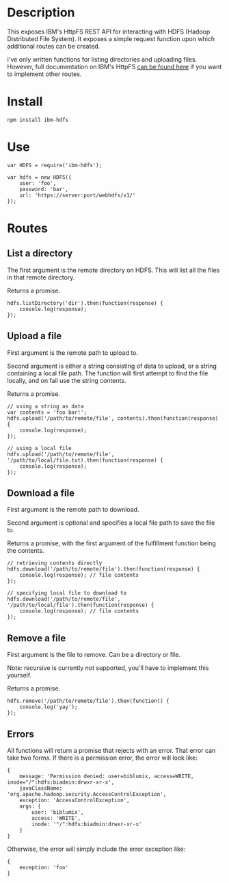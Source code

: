 # Description

This exposes IBM's HttpFS REST API for interacting with HDFS (Hadoop Distributed File System). It exposes a simple request function upon which additional routes can be created.

I've only written functions for listing directories and uploading files. However, full documentation on IBM's HttpFS [can be found here](http://www-01.ibm.com/support/knowledgecenter/SSPT3X_3.0.0/com.ibm.swg.im.infosphere.biginsights.admin.doc/doc/admin_fileupload_rest_apis.html) if you want to implement other routes.

# Install

    npm install ibm-hdfs

# Use

```
var HDFS = require('ibm-hdfs');

var hdfs = new HDFS({
    user: 'foo',
    password: 'bar',
    url: 'https://server:port/webhdfs/v1/'
});
```

# Routes

## List a directory

The first argument is the remote directory on HDFS. This will list all the files in that remote directory.

Returns a promise.

```
hdfs.listDirectory('dir').then(function(response) {
    console.log(response);
});
```

## Upload a file

First argument is the remote path to upload to.

Second argument is either a string consisting of data to upload, or a string containing a local file path. The function will first attempt to find the file locally, and on fail use the string contents.

Returns a promise.

```
// using a string as data
var contents = 'foo bar!';
hdfs.upload('/path/to/remote/file', contents).then(function(response) {
    console.log(response);
});

// using a local file
hdfs.upload('/path/to/remote/file', '/path/to/local/file.txt).then(function(response) {
    console.log(response);
});
```

## Download a file

First argument is the remote path to download.

Second argument is optional and specifies a local file path to save the file to.

Returns a promise, with the first argument of the fulfillment function being the contents.

```
// retrieving contents directly
hdfs.download('/path/to/remote/file').then(function(response) {
    console.log(response); // file contents
});

// specifying local file to download to
hdfs.download('/path/to/remote/file', '/path/to/local/file').then(function(response) {
    console.log(response); // file contents
});
```

## Remove a file

First argument is the file to remove. Can be a directory or file.

Note: recursive is currently *not* supported, you'll have to implement this yourself.

Returns a promise.

```
hdfs.remove('/path/to/remote/file').then(function() {
    console.log('yay');
});
```

## Errors

All functions will return a promise that rejects with an error. That error can take two forms. If there is a permission error, the error will look like:

```
{
    message: 'Permission denied: user=biblumix, access=WRITE, inode="/":hdfs:biadmin:drwxr-xr-x',
    javaClassName: 'org.apache.hadoop.security.AccessControlException',
    exception: 'AccessControlException',
    args: {
        user: 'biblumix',
        access: 'WRITE',
        inode: '"/":hdfs:biadmin:drwxr-xr-x'
    }
}
```

Otherwise, the error will simply include the error exception like:

```
{
    exception: 'foo'
}
